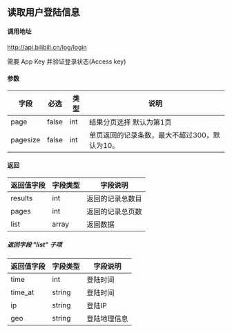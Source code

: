 ## 读取用户登陆信息

#### 调用地址

http://api.bilibili.cn/log/login

需要 App Key 并验证登录状态(Access key)

#### 参数

|字段|必选|类型|说明|
|----|----|----|----|
|page|false|int|结果分页选择 默认为第1页|
|pagesize|false|int|单页返回的记录条数，最大不超过300，默认为10。|

#### 返回

|返回值字段|字段类型|字段说明|
|----------|--------|--------|
|results|int|返回的记录总数目|
|pages|int|返回的记录总页数|
|list|array|返回数据|

##### 返回字段 "list" 子项

|返回值字段|字段类型|字段说明|
|----------|--------|--------|
|time|int|登陆时间|
|time_at|string|登陆时间|
|ip|string|登陆IP|
|geo|string|登陆地理信息|
